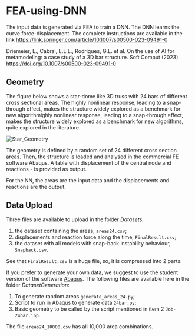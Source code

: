 # FEA-using-DNN
The input data is generated via FEA to train a DNN. The DNN learns the curve force-displacement. The complete instructions are available in the link https://link.springer.com/article/10.1007/s00500-023-09491-0

Driemeier, L., Cabral, E.L.L., Rodrigues, G.L. et al. On the use of AI for metamodeling: a case study of a 3D bar structure. Soft Comput (2023). https://doi.org/10.1007/s00500-023-09491-0

## Geometry

The figure below shows a star-dome like 3D truss with 24 bars of different cross sectional areas.  The highly nonlinear response, leading to a snap-through effect, makes the structure widely explored as a benchmark for new algorithmighly nonlinear response, leading to a snap-through effect, makes the structure widely explored as a benchmark for new algorithms, quite explored in the literature.

![Star_Geometry](https://user-images.githubusercontent.com/47003542/106145665-94692d00-6154-11eb-93bf-7429f30e523a.png)

The geometry is defined by a random set of 24 different cross section areas. Then, the structure is loaded and analysed in the commercial FE software Abaqus. A table with displacement of the central node and reactions - is provided as output.

For the NN, the areas are the input data and the displacements  and reactions are the output.

## Data Upload

Three files are available to upload in the folder *Datasets*:
1. the dataset containing the areas, `areas24.csv`;
2. displacements and reaction force along the time, `FinalResult.csv`;
3. the dataset with all models with snap-back instability behaviour,  `Snapback.csv`.

See that `FinalResult.csv` is a huge file, so, it is compressed into 2 parts.

If you prefer to generate your own data, we suggest to use the student version of the software [Abaqus](https://edu.3ds.com/en/software/abaqus-student-edition). The following files are available here in the folder *DatasetGeneration*:
 1. To generate random areas `generate_areas_24.py`;
 2. Script to run in Abaqus to generate data `24bar.py`;
 3. Basic geometry to be called by the script mentioned in item 2 `Job-24bar.inp`.

The file `areas24_10000.csv` has all 10,000 area combinations. 
